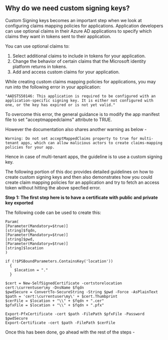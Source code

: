 ## Why do we need custom signing keys?

Custom Signing keys becomes an important step when we look at configuring claims mapping policies for applications. Application developers can use optional claims in their Azure AD applications to specify which claims they want in tokens sent to their application.

You can use optional claims to:

  1. Select additional claims to include in tokens for your application.
  2. Change the behavior of certain claims that the Microsoft identity platform returns in tokens.
  3. Add and access custom claims for your application.

While creating custom claims mapping policies for applications, you may run into the following error in your application:

    "AADSTS50146: This application is required to be configured with an application-specific signing key. It is either not configured with one, or the key has expired or is not yet valid."
  
To overcome this error, the general guidance is to modify the app manifest file to set "acceptmappedclaims" attribute to TRUE.

However the documentation also shares another warning as below -

    Warning: Do not set acceptMappedClaims property to true for multi-tenant apps, which can allow malicious actors to create claims-mapping policies for your app.

Hence in case of multi-tenant apps, the guideline is to use a custom signing key.

The following portion of this doc provides detailed guidelines on how to create custom signing keys and then also demonstrates how you could create claim mapping policies for an application and try to fetch an access token without hitting the above specfied error.

**Step 1: The first step here is to have a certificate with public and private key exported**

The following code can be used to create this:

    Param(
    [Parameter(Mandatory=$true)]
    [string]$fqdn,
    [Parameter(Mandatory=$true)]
    [string]$pwd,
    [Parameter(Mandatory=$true)]
    [string]$location
    ) 

    if (!$PSBoundParameters.ContainsKey('location'))
      {
        $location = "."
      } 

    $cert = New-SelfSignedCertificate -certstorelocation cert:\currentuser\my -DnsName $fqdn
    $pwdSecure = ConvertTo-SecureString -String $pwd -Force -AsPlainText
    $path = 'cert:\currentuser\my\' + $cert.Thumbprint
    $cerFile = $location + "\\" + $fqdn + ".cer"
    $pfxFile = $location + "\\" + $fqdn + ".pfx" 

    Export-PfxCertificate -cert $path -FilePath $pfxFile -Password $pwdSecure
    Export-Certificate -cert $path -FilePath $cerFile
    
Once this has been done, go ahead with the rest of the steps -

